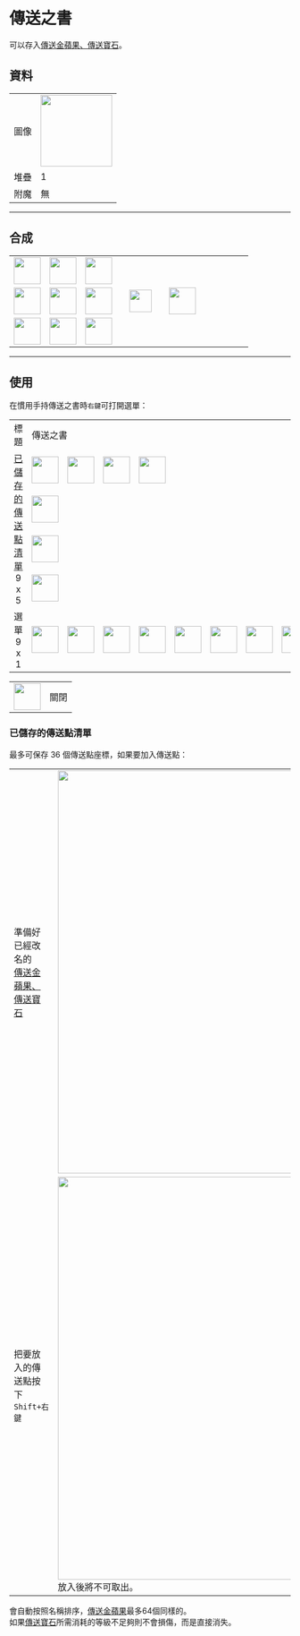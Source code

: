 # 傳送之書
可以存入[傳送金蘋果、傳送寶石](transfer.md)。

## 資料
<table>
    <tr><td align="end">圖像</td><td><img src="https://i.imgur.com/APrqstL.png" width="128"/></td></tr>
    <tr><td align="end">堆疊</td><td>1</td></tr>
    <tr><td align="end">附魔</td><td>無</td></tr>
</table>

---

## 合成
<table>
    <tr><td><img src="https://i.imgur.com/Ju4O2IU.png" width="48"/></td><td><img src="https://i.imgur.com/OUdfDD0.png" width="48"/></td><td><img src="https://i.imgur.com/Ju4O2IU.png" width="48"/></td><td colspan="3"></td></tr>
    <tr><td><img src="https://i.imgur.com/OUdfDD0.png" width="48"/></td><td><img src="https://i.imgur.com/AeLjor8.png" width="48"/></td><td><img src="https://i.imgur.com/OUdfDD0.png" width="48"/></td><td width="70" align="center"><img src="https://i.imgur.com/VE0KqIE.png" width="40"/></td><td><img src="https://i.imgur.com/APrqstL.png" width="48"/></td><td width="70"></td></tr>
    <tr><td><img src="https://i.imgur.com/Ju4O2IU.png" width="48"/></td><td><img src="https://i.imgur.com/OUdfDD0.png" width="48"/></td><td><img src="https://i.imgur.com/Ju4O2IU.png" width="48"/></td><td colspan="3"></td></tr>
</table>

---

## 使用
在慣用手持傳送之書時`右鍵`可打開選單：  

<table>
    <tr><td align="center">標題</td><td colspan="9">傳送之書</td></tr>
    <tr><td rowspan="4" align="center"><a href="#已儲存的傳送點清單">已儲存的傳送點清單</a><br/>9 x 5</td><td><img src="https://i.imgur.com/4eKYni0.png" width="48"/></td><td><img src="https://i.imgur.com/4eKYni0.png" width="48"/></td><td><img src="https://i.imgur.com/4eKYni0.png" width="48"/></td><td><img src="https://i.imgur.com/OAmPEYz.png" width="48"/></td><td></td><td></td><td></td><td></td><td></td></tr>
    <tr><td><img src="https://i.imgur.com/wl43BjZ.png" width="48"/></td><td></td><td></td><td></td><td></td><td></td><td></td><td></td><td></td></tr>
    <tr><td><img src="https://i.imgur.com/wl43BjZ.png" width="48"/></td><td></td><td></td><td></td><td></td><td></td><td></td><td></td><td></td></tr>
    <tr><td><img src="https://i.imgur.com/wl43BjZ.png" width="48"/></td><td></td><td></td><td></td><td></td><td></td><td></td><td></td><td></td></tr>
    <tr><td align="center">選單<br/>9 x 1</td><td><img src="https://i.imgur.com/wl43BjZ.png" width="48"/></td><td><img src="https://i.imgur.com/wl43BjZ.png" width="48"/></td><td><img src="https://i.imgur.com/wl43BjZ.png" width="48"/></td><td><img src="https://i.imgur.com/wl43BjZ.png" width="48"/></td><td><img src="https://i.imgur.com/wl43BjZ.png" width="48"/></td><td><img src="https://i.imgur.com/wl43BjZ.png" width="48"/></td><td><img src="https://i.imgur.com/wl43BjZ.png" width="48"/></td><td><img src="https://i.imgur.com/wl43BjZ.png" width="48"/></td><td><img src="https://i.imgur.com/sAwvuIi.png" width="48"/></td></tr>
</table>

<table>
    <tr><td align="center"><img src="https://i.imgur.com/sAwvuIi.png" width="48"/></td><td>關閉</td></tr>
</table>

### 已儲存的傳送點清單
最多可保存 36 個傳送點座標，如果要加入傳送點：  

<table>
    <tr><td>準備好已經改名的<br/><a href="transfer.md">傳送金蘋果、傳送寶石</a></td><td><img src="https://i.imgur.com/Gi21eXy.png" width="720"/></td></tr>
    <tr><td>把要放入的傳送點按下<code>Shift+右鍵</code></td><td><img src="https://i.imgur.com/S9jUyYi.png" width="720"/><br/>放入後將不可取出。</td></tr>
</table>

會自動按照名稱排序，[傳送金蘋果](transfer.md)最多64個同樣的。  
如果[傳送寶石](transfer.md)所需消耗的等級不足夠則不會損傷，而是直接消失。